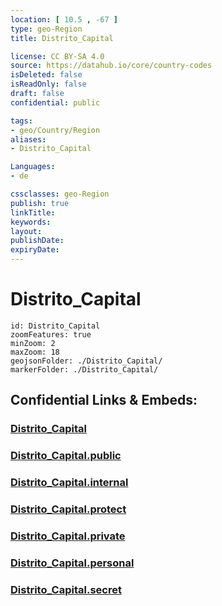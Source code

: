 ```yaml
---
location: [ 10.5 , -67 ] 
type: geo-Region
title: Distrito_Capital

license: CC BY-SA 4.0
source: https://datahub.io/core/country-codes
isDeleted: false
isReadOnly: false
draft: false
confidential: public

tags:
- geo/Country/Region
aliases:
- Distrito_Capital

Languages:
- de

cssclasses: geo-Region
publish: true
linkTitle: 
keywords: 
layout: 
publishDate: 
expiryDate: 
---
```


# Distrito_Capital

```leaflet
id: Distrito_Capital
zoomFeatures: true 
minZoom: 2 
maxZoom: 18
geojsonFolder: ./Distrito_Capital/
markerFolder: ./Distrito_Capital/
```


## Confidential Links & Embeds: 

### [Distrito_Capital](/_Standards/Earth/Continent/America~South/Venezuela/States~Venezuela/Distrito_Capital.md) 

### [Distrito_Capital.public](/_public/Earth/Continent/America~South/Venezuela/States~Venezuela/Distrito_Capital.public.md) 

### [Distrito_Capital.internal](/_internal/Earth/Continent/America~South/Venezuela/States~Venezuela/Distrito_Capital.internal.md) 

### [Distrito_Capital.protect](/_protect/Earth/Continent/America~South/Venezuela/States~Venezuela/Distrito_Capital.protect.md) 

### [Distrito_Capital.private](/_private/Earth/Continent/America~South/Venezuela/States~Venezuela/Distrito_Capital.private.md) 

### [Distrito_Capital.personal](/_personal/Earth/Continent/America~South/Venezuela/States~Venezuela/Distrito_Capital.personal.md) 

### [Distrito_Capital.secret](/_secret/Earth/Continent/America~South/Venezuela/States~Venezuela/Distrito_Capital.secret.md)

